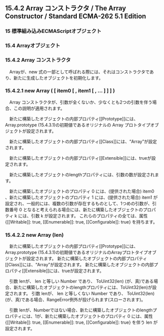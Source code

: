 15.4.2 Array コンストラクタ / The Array Constructor / Standard ECMA-262 5.1 Edition
-----------------------------------------------------------------------------------

### 15 標準組み込みECMAScriptオブジェクト

### 15.4 Arrayオブジェクト

### 15.4.2 Array コンストラクタ

　Arrayが、new 式の一部として呼ばれる際には、それはコンストラクタであり、新たに生成したオブジェクトを初期化します。

### 15.4.2.1 new Array ( [ item0 [ , item1 [ , … ] ] ] )

　Array コンストラクタが、引数が全くないか、少なくとも2つの引数を伴う場合、この説明が適用されます。

　新たに構築したオブジェクトの内部プロパティ[[Prototype]]には、 Array.prototype (15.4.3.1)の初期値であるオリジナルの Array プロトタイプオブジェクトが設定されます。

　新たに構築したオブジェクトの内部プロパティ[[Class]]には、“Array”が設定されます。

　新たに構築したオブジェクトの内部プロパティ[[Extensible]]には、trueが設定されます。

　新たに構築したオブジェクトのlengthプロパティには、引数の数が設定されます。

　新たに構築したオブジェクトのプロパティ 0 には、(提供された場合) item0 、新たに構築したオブジェクトのプロパティ 1 には、(提供された場合) item1 が設定され、一般的には、複数の引数が存在するものとして、1つめの引数が、引数番号 0 となると考えられる場合には、新たに構築したオブジェクトのプロパティ k には、引数 k が設定されます。 これらのプロパティの全ては、属性 {[[Writable]]: true, [[Enumerable]]: true, [[Configurable]]: true} を持ちます。

### 15.4.2.2 new Array (len)

　新たに構築したオブジェクトの内部プロパティ[[Prototype]]には、 Array.prototype (15.4.3.1)の初期値であるオリジナルのArrayプロトタイプオブジェクトが設定されます。 新たに構築したオブジェクトの内部プロパティ[[Class]]には、“Array”が設定されます。 新たに構築したオブジェクトの内部プロパティ[[Extensible]]には、trueが設定されます。

　引数 lenが、 len と等しい Number であり、 ToUint32(len) (が、真)である場合、新たに構築したオブジェクトのlengthプロパティには、ToUint32(len)が設定されます。 引数 lenが、 len と等しくない Number であり、 ToUint32(len) (が、真)である場合、RangeError例外が投げられます(スローされます)。

　引数 lenが、Numberではない場合、新たに構築したオブジェクトのlengthプロパティには、1が、新たに構築したオブジェクトのプロパティ 0 には、属性 {[[Writable]]: true, [[Enumerable]]: true, [[Configurable]]: true} を伴う len が設定されます。
